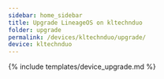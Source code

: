 ```yaml
---
sidebar: home_sidebar
title: Upgrade LineageOS on kltechnduo
folder: upgrade
permalink: /devices/kltechnduo/upgrade/
device: kltechnduo
---
```

{% include templates/device_upgrade.md %}
